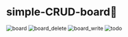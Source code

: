# simple-CRUD-board:green_heart:
![board](https://user-images.githubusercontent.com/57870185/130144050-db7282fb-fc29-45b4-8a9e-b165386fecc0.PNG)
![board_delete](https://user-images.githubusercontent.com/57870185/130144059-e1f16857-861e-4315-ad8d-47b0919a6835.PNG)
![board_write](https://user-images.githubusercontent.com/57870185/130144061-badb0c2f-dbcc-4160-8d8e-e7d56d7a30b8.PNG)
![todo](https://user-images.githubusercontent.com/57870185/130144062-70a4fc11-81ee-4230-8306-edcbce1dbdba.PNG)

